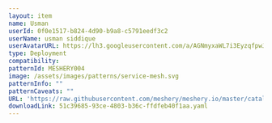 ```yaml
---
layout: item
name: Usman
userId: 0f0e1517-b824-4d90-b9a8-c5791eedf3c2
userName: usman siddique
userAvatarURL: https://lh3.googleusercontent.com/a/AGNmyxaWL7i3EyzqfpwJ8QaO5M0CNzCTlYVefNLAviG2LA=s96-c
type: Deployment
compatibility: 
patternId: MESHERY004
image: /assets/images/patterns/service-mesh.svg
patternInfo: ""
patternCaveats: ""
URL: 'https://raw.githubusercontent.com/meshery/meshery.io/master/catalog/51c39685-93ce-4803-b36c-ffdfeb40f1aa.yaml'
downloadLink: 51c39685-93ce-4803-b36c-ffdfeb40f1aa.yaml
---
```

